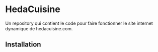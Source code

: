 # HedaCuisine

Un repository qui contient le code pour faire fonctionner le site internet dynamique de hedacuisine.com.

## Installation
